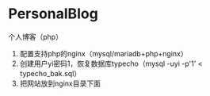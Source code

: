 # PersonalBlog
个人博客（php）
1. 配置支持php的nginx（mysql/mariadb+php+nginx）
1. 创建用户yi密码1，恢复数据库typecho（mysql -uyi -p'1' < typecho_bak.sql）
1. 把网站放到nginx目录下面

